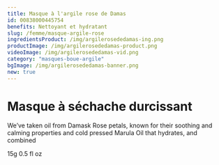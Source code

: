 ```yaml
---
title: Masque à l'argile rose de Damas
id: 00838000445754
benefits: Nettoyant et hydratant
slug: /femme/masque-argile-rose
ingredientsProduct: /img/argilerosededamas-ing.png
productImage: /img/argilerosededamas-product.png
videoImage: /img/argilerosededamas-vid.png
category: "masques-boue-argile"
bgImage: /img/argilerosededamas-banner.png
new: true
---
```


# Masque à séchache durcissant

We’ve taken oil from Damask Rose petals, known for their soothing and calming properties and cold pressed Marula Oil that hydrates, and combined

15g 0.5 fl oz